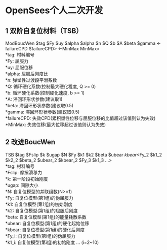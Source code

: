 # OpenSees个人二次开发
## 1 双阶自复位材料（TSB）
ModBoucWen $tag $Fy $uy $alpha $alpha $n $Q $b $A $beta $gamma <-failureCPD $failureCPD> <-MinMax MinMax>  
*tag: 材料编号  
*Fy: 屈服力  
*uy: 屈服位移  
*alpha: 屈服后刚度比  
*n: 弹塑性过渡段平滑系数  
*Q: 循环硬化系数(控制最大硬化程度, Q >= 0)  
*b: 循环硬化系数(控制硬化速度, b >= 1)  
*A: 滞回环形状参数(建议取1)  
*beta: 滞回环形状参数(建议取0.5)  
*gamma: 滞回环形状参数(建议取0.5)  
*failureCPD: 失效CPD(累积塑性位移与屈服位移的比值超过该值则认为失效)  
*MinMax: 失效位移(最大位移超过该值则认为失效)  
## 2 改进BoucWen
TSB $tag $Fslip $k $ugap $N $Fy $k1 $k2 $beta $ubear $kbear <$Fy_2 $k1_2 $k2_2 $beta_2 $ubear_2 $kbear_2 $Fy_3 $k1_3 ...>  
*tag: 材料编号  
*Fslip: 摩擦滑移力  
*k: 第一阶段初始刚度  
*ugap: 间隙大小  
*N: 自复位模型的并联组数(N>=1)  
*Fy: 自复位模型(第1组)的伪屈服力  
*k1: 自复位模型(第1组)的初始刚度  
*k2: 自复位模型(第1组)的屈服后刚度  
*beta: 自复位模型(第1组)的能量耗散系数  
*ubear: 自复位模型(第1组)的硬化起始位移  
*kbear: 自复位模型(第1组)的硬化后刚度  
*Fy_i: 自复位模型(第i组)的伪屈服力  
*k1_i: 自复位模型(第i组)的初始刚度 
... (i=2~10)
